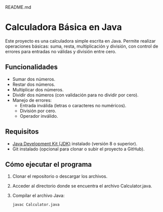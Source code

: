 README.md
# Calculadora Básica en Java

Este proyecto es una calculadora simple escrita en Java. Permite realizar operaciones básicas: suma, resta, multiplicación y división, con control de errores para entradas no válidas y división entre cero.

## Funcionalidades

- Sumar dos números.
- Restar dos números.
- Multiplicar dos números.
- Dividir dos números (con validación para no dividir por cero).
- Manejo de errores:
  - Entrada inválida (letras o caracteres no numéricos).
  - División por cero.
  - Operador inválido.

## Requisitos

- [Java Development Kit (JDK)](https://jdk.java.net/) instalado (versión 8 o superior).
- Git instalado (opcional para clonar o subir el proyecto a GitHub).

## Cómo ejecutar el programa

1. Clonar el repositorio o descargar los archivos.
2. Acceder al directorio donde se encuentra el archivo Calculator.java.
3. Compilar el archivo Java:

   ```bash
   javac Calculator.java 
